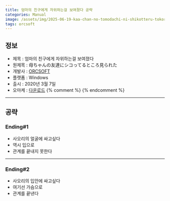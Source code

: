 ```yaml
---
title: 엄마의 친구에게 자위하는걸 보여졌다 공략
categories: Manual
image: /assets/img/2025-06-19-kaa-chan-no-tomodachi-ni-shikotteru-tokoro-mirareta-1.jpg
tags: orcsoft
---
```


## 정보

* 제목 : 엄마의 친구에게 자위하는걸 보여졌다
* 원제목 : 母ちゃんの友達にシコってるところ見られた
* 개발사 : [ORCSOFT](/tags/orcsoft)
* 플랫폼 : Windows
* 출시 : 2020년 3월 7일
* 오마케 : [다운로드](/assets/omake/kaa-chan-no-tomodachi-ni-shikotteru-tokoro-mirareta.zip)
{% comment %}
{% endcomment %}

---

## 공략

### Ending#1

* 사오리의 얼굴에 싸고싶다
* 역시 입으로
* 관계를 끝내지 못한다

---

### Ending#2

* 사오리의 입안에 싸고싶다
* 여기선 가슴으로
* 관계를 끝낸다
